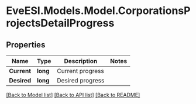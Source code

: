# EveESI.Models.Model.CorporationsProjectsDetailProgress

## Properties

Name | Type | Description | Notes
------------ | ------------- | ------------- | -------------
**Current** | **long** | Current progress | 
**Desired** | **long** | Desired progress | 

[[Back to Model list]](../README.md#documentation-for-models) [[Back to API list]](../README.md#documentation-for-api-endpoints) [[Back to README]](../README.md)

